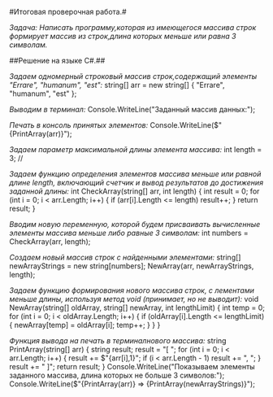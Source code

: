 #Итоговая проверочная работа.#

*Задача: Написать программу,которая из имеющегося массива строк формирует массив из строк,длина которых меньше или равна 3 символам.*

##Решение на языке С#.##

*Задаем одномерный строковый массив строк,содержащий элементы "Errare", "humanum", "est":*
string[] arr = new string[] { "Errare", "humanum", "est" };

*Выводим в терминал:*
Console.WriteLine("Заданный массив данных:");

*Печать в консоль принятых элементов:*
Console.WriteLine($"{PrintArray(arr)}");

*Задаем параметр максимальной длины элемента массива:* 
int length = 3;  //   

*Задаем функцию определения элементов массива меньше или равной длине length,
включающий счетчик и вывод результатов до достижения заданной длины:*
int CheckArray(string[] arr, int length)
{
    int result = 0;
    for (int i = 0; i < arr.Length; i++)
    {
        if (arr[i].Length <= length) result++;
    }
    return result;
}

*Вводим новую переменную, которой будем присваивать вычисленные элементы
 массива меньше либо равные 3 символам:*
int numbers = CheckArray(arr, length);

*Создаем новый массив строк с найденными элементами:*
string[] newArrayStrings = new string[numbers]; 
NewArray(arr, newArrayStrings, length);

*Задаем функцию формирования нового массива строк, с лементами меньше длины, используя метод void (принимает, но не выводит):*
void NewArray(string[] oldArray, string[] newArray, int lengthLimit)
{
    int temp = 0;
    for (int i = 0; i < oldArray.Length; i++)
    {
        if (oldArray[i].Length <= lengthLimit)
        {
            newArray[temp] = oldArray[i];
            temp++;
        }
    }
}

*Функция вывода на печать в терминалнового массива:*
string PrintArray(string[] arr)
{
    string result;
    result = "[ ";
    for (int i = 0; i < arr.Length; i++)
    {
        result += $"{arr[i],1}";
        if (i < arr.Length - 1) result += ", ";
    }
    result += " ]";
    return result;
}
Console.WriteLine("Показываем элементы заданного массива, длина которых не больше 3 символов:");
Console.WriteLine($"{PrintArray(arr)} => {PrintArray(newArrayStrings)}");